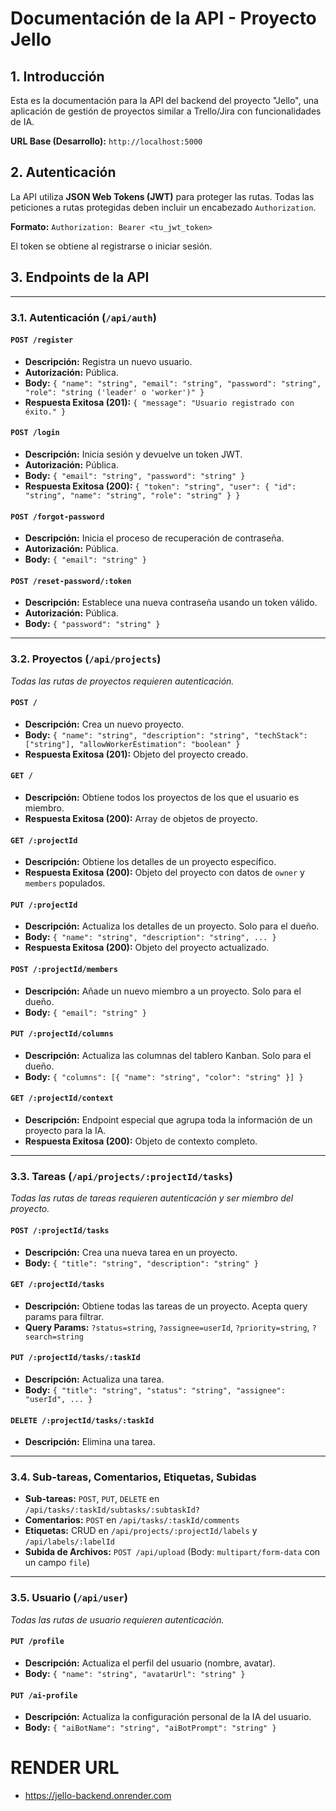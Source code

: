 # Documentación de la API - Proyecto Jello

## 1. Introducción
Esta es la documentación para la API del backend del proyecto "Jello", una aplicación de gestión de proyectos similar a Trello/Jira con funcionalidades de IA.

**URL Base (Desarrollo):** `http://localhost:5000`

## 2. Autenticación
La API utiliza **JSON Web Tokens (JWT)** para proteger las rutas. Todas las peticiones a rutas protegidas deben incluir un encabezado `Authorization`.

**Formato:** `Authorization: Bearer <tu_jwt_token>`

El token se obtiene al registrarse o iniciar sesión.

## 3. Endpoints de la API

---
### 3.1. Autenticación (`/api/auth`)

#### `POST /register`
- **Descripción:** Registra un nuevo usuario.
- **Autorización:** Pública.
- **Body:** `{ "name": "string", "email": "string", "password": "string", "role": "string ('leader' o 'worker')" }`
- **Respuesta Exitosa (201):** `{ "message": "Usuario registrado con éxito." }`

#### `POST /login`
- **Descripción:** Inicia sesión y devuelve un token JWT.
- **Autorización:** Pública.
- **Body:** `{ "email": "string", "password": "string" }`
- **Respuesta Exitosa (200):** `{ "token": "string", "user": { "id": "string", "name": "string", "role": "string" } }`

#### `POST /forgot-password`
- **Descripción:** Inicia el proceso de recuperación de contraseña.
- **Autorización:** Pública.
- **Body:** `{ "email": "string" }`

#### `POST /reset-password/:token`
- **Descripción:** Establece una nueva contraseña usando un token válido.
- **Autorización:** Pública.
- **Body:** `{ "password": "string" }`

---
### 3.2. Proyectos (`/api/projects`)

*Todas las rutas de proyectos requieren autenticación.*

#### `POST /`
- **Descripción:** Crea un nuevo proyecto.
- **Body:** `{ "name": "string", "description": "string", "techStack": ["string"], "allowWorkerEstimation": "boolean" }`
- **Respuesta Exitosa (201):** Objeto del proyecto creado.

#### `GET /`
- **Descripción:** Obtiene todos los proyectos de los que el usuario es miembro.
- **Respuesta Exitosa (200):** Array de objetos de proyecto.

#### `GET /:projectId`
- **Descripción:** Obtiene los detalles de un proyecto específico.
- **Respuesta Exitosa (200):** Objeto del proyecto con datos de `owner` y `members` populados.

#### `PUT /:projectId`
- **Descripción:** Actualiza los detalles de un proyecto. Solo para el dueño.
- **Body:** `{ "name": "string", "description": "string", ... }`
- **Respuesta Exitosa (200):** Objeto del proyecto actualizado.

#### `POST /:projectId/members`
- **Descripción:** Añade un nuevo miembro a un proyecto. Solo para el dueño.
- **Body:** `{ "email": "string" }`

#### `PUT /:projectId/columns`
- **Descripción:** Actualiza las columnas del tablero Kanban. Solo para el dueño.
- **Body:** `{ "columns": [{ "name": "string", "color": "string" }] }`

#### `GET /:projectId/context`
- **Descripción:** Endpoint especial que agrupa toda la información de un proyecto para la IA.
- **Respuesta Exitosa (200):** Objeto de contexto completo.

---
### 3.3. Tareas (`/api/projects/:projectId/tasks`)

*Todas las rutas de tareas requieren autenticación y ser miembro del proyecto.*

#### `POST /:projectId/tasks`
- **Descripción:** Crea una nueva tarea en un proyecto.
- **Body:** `{ "title": "string", "description": "string" }`

#### `GET /:projectId/tasks`
- **Descripción:** Obtiene todas las tareas de un proyecto. Acepta query params para filtrar.
- **Query Params:** `?status=string`, `?assignee=userId`, `?priority=string`, `?search=string`

#### `PUT /:projectId/tasks/:taskId`
- **Descripción:** Actualiza una tarea.
- **Body:** `{ "title": "string", "status": "string", "assignee": "userId", ... }`

#### `DELETE /:projectId/tasks/:taskId`
- **Descripción:** Elimina una tarea.

---
### 3.4. Sub-tareas, Comentarios, Etiquetas, Subidas

- **Sub-tareas:** `POST`, `PUT`, `DELETE` en `/api/tasks/:taskId/subtasks/:subtaskId?`
- **Comentarios:** `POST` en `/api/tasks/:taskId/comments`
- **Etiquetas:** CRUD en `/api/projects/:projectId/labels` y `/api/labels/:labelId`
- **Subida de Archivos:** `POST /api/upload` (Body: `multipart/form-data` con un campo `file`)

---
### 3.5. Usuario (`/api/user`)

*Todas las rutas de usuario requieren autenticación.*

#### `PUT /profile`
- **Descripción:** Actualiza el perfil del usuario (nombre, avatar).
- **Body:** `{ "name": "string", "avatarUrl": "string" }`

#### `PUT /ai-profile`
- **Descripción:** Actualiza la configuración personal de la IA del usuario.
- **Body:** `{ "aiBotName": "string", "aiBotPrompt": "string" }`


# RENDER URL
- https://jello-backend.onrender.com